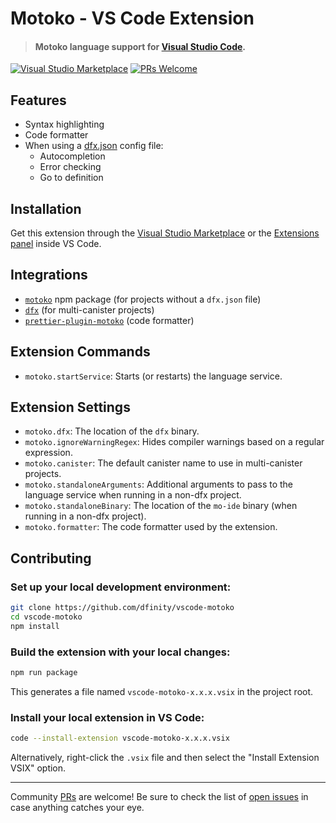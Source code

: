 # Motoko - VS Code Extension

> #### Motoko language support for [Visual Studio Code](https://code.visualstudio.com/).

[![Visual Studio Marketplace](https://vsmarketplacebadge.apphb.com/installs-short/dfinity-foundation.vscode-motoko.svg)](https://marketplace.visualstudio.com/items?itemName=dfinity-foundation.vscode-motoko)
[![PRs Welcome](https://img.shields.io/badge/PRs-welcome-brightgreen.svg)](https://github.com/dfinity/prettier-plugin-motoko/issues)

## Features

- Syntax highlighting
- Code formatter
- When using a [dfx.json](https://medium.com/@chiedo/6-steps-to-deploying-your-first-dapp-on-the-internet-computer-b9a36b45f91e) config file:
  - Autocompletion
  - Error checking
  - Go to definition

## Installation

Get this extension through the [Visual Studio Marketplace](https://marketplace.visualstudio.com/items?itemName=dfinity-foundation.vscode-motoko) or the [Extensions panel](https://code.visualstudio.com/docs/editor/extension-marketplace) inside VS Code.

## Integrations

- [`motoko`](https://www.npmjs.com/package/motoko) npm package (for projects without a `dfx.json` file)
- [`dfx`](https://internetcomputer.org/docs/current/developer-docs/build/install-upgrade-remove/) (for multi-canister projects)
- [`prettier-plugin-motoko`](https://npmjs.com/package/prettier-plugin-motoko) (code formatter)

## Extension Commands

- `motoko.startService`: Starts (or restarts) the language service.

## Extension Settings

- `motoko.dfx`: The location of the `dfx` binary.
- `motoko.ignoreWarningRegex`: Hides compiler warnings based on a regular expression.
- `motoko.canister`: The default canister name to use in multi-canister projects.
- `motoko.standaloneArguments`: Additional arguments to pass to the language service when running in a non-dfx project.
- `motoko.standaloneBinary`: The location of the `mo-ide` binary (when running in a non-dfx project).
- `motoko.formatter`: The code formatter used by the extension.

## Contributing

### Set up your local development environment:

```bash
git clone https://github.com/dfinity/vscode-motoko
cd vscode-motoko
npm install
```

### Build the extension with your local changes:

```bash
npm run package
```

This generates a file named `vscode-motoko-x.x.x.vsix` in the project root.

### Install your local extension in VS Code:

```bash
code --install-extension vscode-motoko-x.x.x.vsix
```

Alternatively, right-click the `.vsix` file and then select the "Install Extension VSIX" option.

---

Community [PRs](https://github.com/dfinity/vscode-motoko/pulls) are welcome! Be sure to check the list of [open issues](https://github.com/dfinity/vscode-motoko/issues) in case anything catches your eye.
